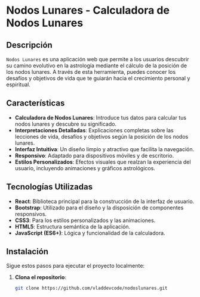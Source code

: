 # Nodos Lunares - Calculadora de Nodos Lunares


## Descripción

`Nodos Lunares` es una aplicación web que permite a los usuarios descubrir su camino evolutivo en la astrología mediante el cálculo de la posición de los nodos lunares. A través de esta herramienta, puedes conocer los desafíos y objetivos de vida que te guiarán hacia el crecimiento personal y espiritual.

## Características

- **Calculadora de Nodos Lunares**: Introduce tus datos para calcular tus nodos lunares y descubre su significado.
- **Interpretaciones Detalladas**: Explicaciones completas sobre las lecciones de vida, desafíos y objetivos según la posición de los nodos lunares.
- **Interfaz Intuitiva**: Un diseño limpio y atractivo que facilita la navegación.
- **Responsivo**: Adaptado para dispositivos móviles y de escritorio.
- **Estilos Personalizados**: Efectos visuales que realzan la experiencia del usuario, incluyendo animaciones y gráficos astrológicos.

## Tecnologías Utilizadas

- **React**: Biblioteca principal para la construcción de la interfaz de usuario.
- **Bootstrap**: Utilizado para el diseño y la disposición de componentes responsivos.
- **CSS3**: Para los estilos personalizados y las animaciones.
- **HTML5**: Estructura semántica de la aplicación.
- **JavaScript (ES6+)**: Lógica y funcionalidad de la calculadora.

## Instalación

Sigue estos pasos para ejecutar el proyecto localmente:

1. **Clona el repositorio**:
   ```bash
   git clone https://github.com/vladdevcode/nodoslunares.git
